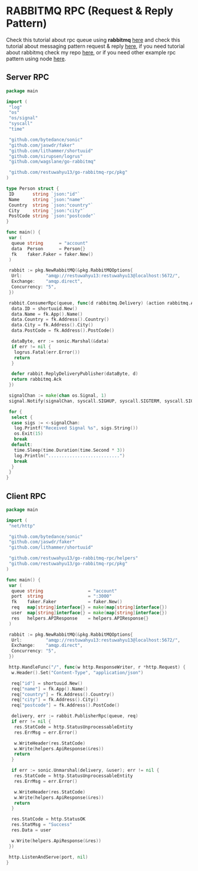 # RABBITMQ RPC (Request & Reply Pattern)

Check this tutorial about rpc queue using **rabbitmq** [here](https://www.rabbitmq.com/tutorials/tutorial-six-python.html) and check this tutorial about messaging pattern request & reply [here](https://www.enterpriseintegrationpatterns.com/RequestReply.html), if you need tutorial about rabbitmq check my repo [here](https://github.com/restuwahyu13/node-rabbitmq), or if you need other example rpc pattern using node [here](https://github.com/restuwahyu13/node-rabbitmq-rpc).

## Server RPC

```go
package main

import (
 "log"
 "os"
 "os/signal"
 "syscall"
 "time"

 "github.com/bytedance/sonic"
 "github.com/jaswdr/faker"
 "github.com/lithammer/shortuuid"
 "github.com/sirupsen/logrus"
 "github.com/wagslane/go-rabbitmq"

 "github.com/restuwahyu13/go-rabbitmq-rpc/pkg"
)

type Person struct {
 ID       string `json:"id"`
 Name     string `json:"name"`
 Country  string `json:"country"`
 City     string `json:"city"`
 PostCode string `json:"postcode"`
}

func main() {
 var (
  queue string      = "account"
  data  Person      = Person{}
  fk    faker.Faker = faker.New()
 )

 rabbit := pkg.NewRabbitMQ(&pkg.RabbitMQOptions{
  Url:         "amqp://restuwahyu13:restuwahyu13@localhost:5672/",
  Exchange:    "amqp.direct",
  Concurrency: "5",
 })

 rabbit.ConsumerRpc(queue, func(d rabbitmq.Delivery) (action rabbitmq.Action) {
  data.ID = shortuuid.New()
  data.Name = fk.App().Name()
  data.Country = fk.Address().Country()
  data.City = fk.Address().City()
  data.PostCode = fk.Address().PostCode()

  dataByte, err := sonic.Marshal(&data)
  if err != nil {
   logrus.Fatal(err.Error())
   return
  }

  defer rabbit.ReplyDeliveryPublisher(dataByte, d)
  return rabbitmq.Ack
 })

 signalChan := make(chan os.Signal, 1)
 signal.Notify(signalChan, syscall.SIGHUP, syscall.SIGTERM, syscall.SIGQUIT, syscall.SIGALRM)

 for {
  select {
  case sigs := <-signalChan:
   log.Printf("Received Signal %s", sigs.String())
   os.Exit(15)
   break
  default:
   time.Sleep(time.Duration(time.Second * 3))
   log.Println("...........................")
   break
  }
 }
}
```

## Client RPC

```go
package main

import (
 "net/http"

 "github.com/bytedance/sonic"
 "github.com/jaswdr/faker"
 "github.com/lithammer/shortuuid"

 "github.com/restuwahyu13/go-rabbitmq-rpc/helpers"
 "github.com/restuwahyu13/go-rabbitmq-rpc/pkg"
)

func main() {
 var (
  queue string                 = "account"
  port  string                 = ":3000"
  fk    faker.Faker            = faker.New()
  req   map[string]interface{} = make(map[string]interface{})
  user  map[string]interface{} = make(map[string]interface{})
  res   helpers.APIResponse    = helpers.APIResponse{}
 )

 rabbit := pkg.NewRabbitMQ(&pkg.RabbitMQOptions{
  Url:         "amqp://restuwahyu13:restuwahyu13@localhost:5672/",
  Exchange:    "amqp.direct",
  Concurrency: "5",
 })

 http.HandleFunc("/", func(w http.ResponseWriter, r *http.Request) {
  w.Header().Set("Content-Type", "application/json")

  req["id"] = shortuuid.New()
  req["name"] = fk.App().Name()
  req["country"] = fk.Address().Country()
  req["city"] = fk.Address().City()
  req["postcode"] = fk.Address().PostCode()

  delivery, err := rabbit.PublisherRpc(queue, req)
  if err != nil {
   res.StatCode = http.StatusUnprocessableEntity
   res.ErrMsg = err.Error()

   w.WriteHeader(res.StatCode)
   w.Write(helpers.ApiResponse(&res))
   return
  }

  if err := sonic.Unmarshal(delivery, &user); err != nil {
   res.StatCode = http.StatusUnprocessableEntity
   res.ErrMsg = err.Error()

   w.WriteHeader(res.StatCode)
   w.Write(helpers.ApiResponse(&res))
   return
  }

  res.StatCode = http.StatusOK
  res.StatMsg = "Success"
  res.Data = user

  w.Write(helpers.ApiResponse(&res))
 })

 http.ListenAndServe(port, nil)
}
```
